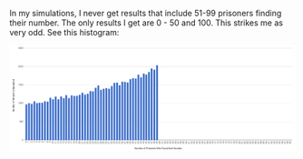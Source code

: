 In my simulations, I never get results that include 51-99 prisoners finding their number. The only results I get are 0 - 50 and 100. This strikes me as very odd. See this histogram:

![alt text](https://raw.githubusercontent.com/djsmith42/prisoner-puzzle/f2596cf08268187a2b3647319008c3a729dbf645/histogram.png)

